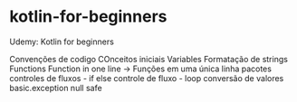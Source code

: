 # kotlin-for-beginners
Udemy: Kotlin for beginners

Convenções de codigo
COnceitos iniciais
Variables
Formatação de strings
Functions
Function in one line -> Funções em uma única linha
pacotes
controles de fluxos - if else
controle de fluxo - loop
conversão de valores
basic.exception
null safe
